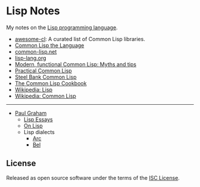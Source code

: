 # Lisp Notes
My notes on the [Lisp programming language](https://en.wikipedia.org/wiki/Lisp_%28programming_language%29).

- [awesome-cl](https://awesome-cl.com): A curated list of Common Lisp libraries.
- [Common Lisp the Language](https://www.cs.cmu.edu/Groups/AI/html/cltl/cltl2.html)
- [common-lisp.net](https://common-lisp.net)
- [lisp-lang.org](https://lisp-lang.org)
- [Modern, functional Common Lisp: Myths and tips](https://ambrevar.xyz/modern-common-lisp/index.html)
- [Practical Common Lisp](http://www.gigamonkeys.com/book/)
- [Steel Bank Common Lisp](http://www.sbcl.org)
- [The Common Lisp Cookbook](https://lispcookbook.github.io/cl-cookbook/)
- [Wikipedia: Lisp](https://en.wikipedia.org/wiki/Lisp_%28programming_language%29)
- [Wikipedia: Common Lisp](https://en.wikipedia.org/wiki/Common_Lisp)

---

- [Paul Graham](http://www.paulgraham.com)
  - [Lisp Essays](http://www.paulgraham.com/lisp.html)
  - [On Lisp](http://www.paulgraham.com/onlisp.html)
  - Lisp dialects
    - [Arc](http://www.paulgraham.com/arc.html)
    - [Bel](http://www.paulgraham.com/bel.html)

## License
Released as open source software under the terms of the [ISC License](https://en.wikipedia.org/wiki/ISC_license).
